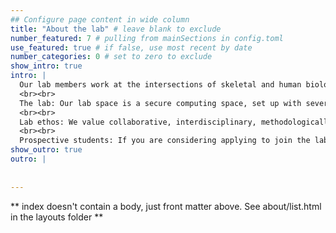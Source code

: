 ```yaml
---
## Configure page content in wide column
title: "About the lab" # leave blank to exclude
number_featured: 7 # pulling from mainSections in config.toml
use_featured: true # if false, use most recent by date
number_categories: 0 # set to zero to exclude
show_intro: true
intro: |
  Our lab members work at the intersections of skeletal and human biology, integrating studies of past and contemporary peoples. Ongoing work spans the subdisciplines - current projects address topics within forensic anthropology, bioarchaeology, and human biology. See the *Projects* tab for a sample of what we do. 
  <br><br>
  The lab: Our lab space is a secure computing space, set up with several high powered computers and secure data storage system. In this space, we work with medical images (especially CT scans, often large files), build statistical models, and perform other data analyses. Data collection for some projects also occurs in the field, in collaboration with the MRC Unit the Gambia for our human biology projects, but also in museums and medicolegal institutions around the world for skeletal biology projects. Members of our group may also be able to use other spaces in the department if necessary.
  <br><br>
  Lab ethos: We value collaborative, interdisciplinary, methodologically sound work that is grounded in open science principles. Lab members are expected to read broadly and across sub-disciplines, dedicate time to improving their statistical skills, to work in *R* and to support each other's work where appropriate. We meet as a group weekly for journal clubs, code reviews, and/or to share progress updates.
  <br><br>
  Prospective students: If you are considering applying to join the lab as an MSc or PhD student, please get in touch with me via e-mail prior to applying. This will help you determine whether your research interests align with our work.
show_outro: true
outro: |
  
  
---
```


** index doesn't contain a body, just front matter above.
See about/list.html in the layouts folder **
